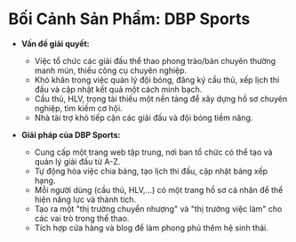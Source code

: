 # Bối Cảnh Sản Phẩm: DBP Sports

- **Vấn đề giải quyết:**
  - Việc tổ chức các giải đấu thể thao phong trào/bán chuyên thường manh mún, thiếu công cụ chuyên nghiệp.
  - Khó khăn trong việc quản lý đội bóng, đăng ký cầu thủ, xếp lịch thi đấu và cập nhật kết quả một cách minh bạch.
  - Cầu thủ, HLV, trọng tài thiếu một nền tảng để xây dựng hồ sơ chuyên nghiệp, tìm kiếm cơ hội.
  - Nhà tài trợ khó tiếp cận các giải đấu và đội bóng tiềm năng.

- **Giải pháp của DBP Sports:**
  - Cung cấp một trang web tập trung, nơi ban tổ chức có thể tạo và quản lý giải đấu từ A-Z.
  - Tự động hóa việc chia bảng, tạo lịch thi đấu, cập nhật bảng xếp hạng.
  - Mỗi người dùng (cầu thủ, HLV,...) có một trang hồ sơ cá nhân để thể hiện năng lực và thành tích.
  - Tạo ra một "thị trường chuyển nhượng" và "thị trường việc làm" cho các vai trò trong thể thao.
  - Tích hợp cửa hàng và blog để làm phong phú thêm hệ sinh thái.